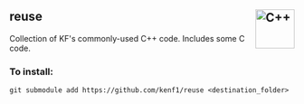 ## reuse  <a href="https://isocpp.org/"><img src="https://cdn.jsdelivr.net/gh/devicons/devicon@latest/icons/cplusplus/cplusplus-original.svg" title="C++" width="69" align="right"/></a>

Collection of KF's commonly-used C++ code. Includes some C code.

### To install:

```{bash}
git submodule add https://github.com/kenf1/reuse <destination_folder>
```